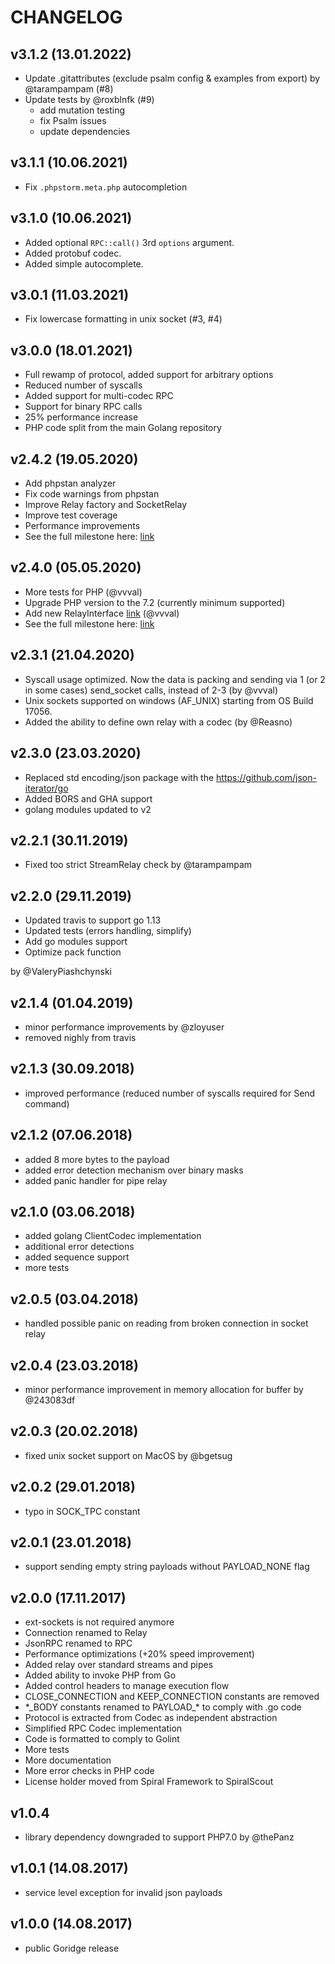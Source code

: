 CHANGELOG
=========

## v3.1.2 (13.01.2022)
- Update .gitattributes (exclude psalm config & examples from export) by @tarampampam (#8)
- Update tests by @roxblnfk (#9)
  * add mutation testing
  * fix Psalm issues
  * update dependencies

## v3.1.1 (10.06.2021)
- Fix `.phpstorm.meta.php` autocompletion

## v3.1.0 (10.06.2021)
- Added optional `RPC::call()` 3rd `options` argument.
- Added protobuf codec.
- Added simple autocomplete.

## v3.0.1 (11.03.2021)
- Fix lowercase formatting in unix socket (#3, #4)

## v3.0.0 (18.01.2021)
- Full rewamp of protocol, added support for arbitrary options
- Reduced number of syscalls
- Added support for multi-codec RPC
- Support for binary RPC calls
- 25% performance increase
- PHP code split from the main Golang repository

## v2.4.2 (19.05.2020)
- Add phpstan analyzer
- Fix code warnings from phpstan
- Improve Relay factory and  SocketRelay
- Improve test coverage
- Performance improvements
- See the full milestone here: [link](https://github.com/spiral/goridge/milestone/5?closed=1)

## v2.4.0 (05.05.2020)
- More tests for PHP (@vvval)
- Upgrade PHP version to the 7.2 (currently minimum supported)
- Add new RelayInterface [link](https://github.com/spiral/goridge/pull/56/files#diff-85a3f483116946b4093f21ad855af4a8) (@vvval)
- See the full milestone here: [link](https://github.com/spiral/goridge/issues?q=is%3Aclosed+milestone%3A2.4.0)

## v2.3.1 (21.04.2020)
- Syscall usage optimized. Now the data is packing and sending via 1 (or 2 in some cases) send_socket calls, instead of 2-3 (by @vvval)
- Unix sockets supported on windows (AF_UNIX) starting from OS Build 17056.
- Added the ability to define own relay with a codec (by @Reasno)

## v2.3.0 (23.03.2020)
- Replaced std encoding/json package with the https://github.com/json-iterator/go
- Added BORS and GHA support
- golang modules updated to v2

## v2.2.1 (30.11.2019)
- Fixed too strict StreamRelay check by @tarampampam

## v2.2.0 (29.11.2019)
- Updated travis to support go 1.13
- Updated tests (errors handling, simplify)
- Add go modules support
- Optimize pack function

by @ValeryPiashchynski

## v2.1.4 (01.04.2019)
- minor performance improvements by @zloyuser
- removed nighly from travis

## v2.1.3 (30.09.2018)
- improved performance (reduced number of syscalls required for Send command)

## v2.1.2 (07.06.2018)
- added 8 more bytes to the payload
- added error detection mechanism over binary masks
- added panic handler for pipe relay

## v2.1.0 (03.06.2018)
- added golang ClientCodec implementation
- additional error detections
- added sequence support
- more tests

## v2.0.5 (03.04.2018)
- handled possible panic on reading from broken connection in socket relay

## v2.0.4 (23.03.2018)
- minor performance improvement in memory allocation for buffer by @243083df

## v2.0.3 (20.02.2018)
- fixed unix socket support on MacOS by @bgetsug

## v2.0.2 (29.01.2018)
- typo in SOCK_TPC constant

## v2.0.1 (23.01.2018)
- support sending empty string payloads without PAYLOAD_NONE flag

## v2.0.0 (17.11.2017)
- ext-sockets is not required anymore
- Connection renamed to Relay
- JsonRPC renamed to RPC
- Performance optimizations (+20% speed improvement)
- Added relay over standard streams and pipes
- Added ability to invoke PHP from Go
- Added control headers to manage execution flow
- CLOSE_CONNECTION and KEEP_CONNECTION constants are removed
- \*\_BODY constants renamed to PAYLOAD\_\* to comply with .go code
- Protocol is extracted from Codec as independent abstraction
- Simplified RPC Codec implementation
- Code is formatted to comply to Golint
- More tests
- More documentation
- More error checks in PHP code
- License holder moved from Spiral Framework to SpiralScout

## v1.0.4
- library dependency downgraded to support PHP7.0 by @thePanz

## v1.0.1 (14.08.2017)
- service level exception for invalid json payloads

## v1.0.0 (14.08.2017)
- public Goridge release
